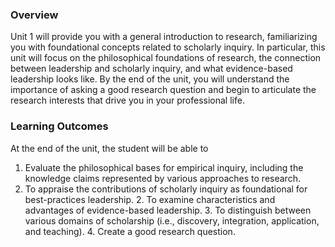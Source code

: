 ### Overview

Unit 1 will provide you with a general introduction to research, familiarizing you with foundational concepts related to scholarly inquiry.  In particular, this unit will focus on the philosophical foundations of research, the connection between leadership and scholarly inquiry, and what evidence-based leadership looks like. By the end of the unit, you will understand the importance of asking a good research question and begin to articulate the research interests that drive you in your professional life.

### Learning Outcomes

At the end of the unit, the student will be able to

1. Evaluate the philosophical bases for empirical inquiry, including the knowledge claims represented by various approaches to research.    
2. To appraise the contributions of scholarly inquiry as foundational for best-practices leadership. 2.    To examine characteristics and advantages of evidence-based leadership. 3.    To distinguish between various domains of scholarship \(i.e., discovery, integration, application, and teaching\). 4.    Create a good research question.



